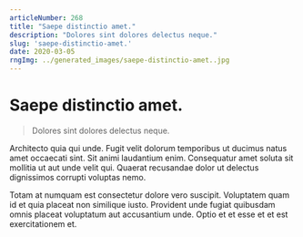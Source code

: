 ```yaml
---
articleNumber: 268
title: "Saepe distinctio amet."
description: "Dolores sint dolores delectus neque."
slug: 'saepe-distinctio-amet.'
date: 2020-03-05
rngImg: ../generated_images/saepe-distinctio-amet..jpg
---
```


# Saepe distinctio amet.

> Dolores sint dolores delectus neque.

Architecto quia qui unde. Fugit velit dolorum temporibus ut ducimus natus amet occaecati sint. Sit animi laudantium enim. Consequatur amet soluta sit mollitia ut aut unde velit qui. Quaerat recusandae dolor ut delectus dignissimos corrupti voluptas nemo.
 Totam at numquam est consectetur dolore vero suscipit. Voluptatem quam id et quia placeat non similique iusto. Provident unde fugiat quibusdam omnis placeat voluptatum aut accusantium unde. Optio et et esse et et est exercitationem et.
